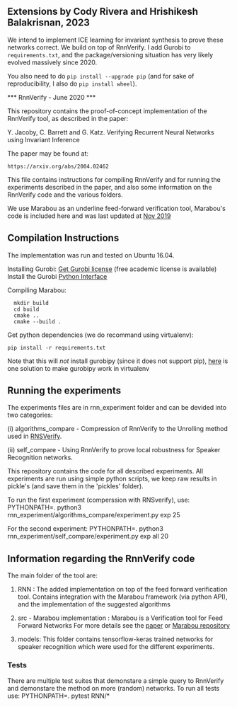 ## Extensions by Cody Rivera and Hrishikesh Balakrisnan, 2023

We intend to implement ICE learning for invariant synthesis to prove
these networks correct. We build on top of RnnVerify. I add Gurobi
to `requirements.txt`, and the package/versioning situation has very likely evolved
massively since 2020. 

You also need to do `pip install --upgrade pip` (and for sake of reproducibility, I also
do `pip install wheel`).

*** RnnVerify - June 2020 ***

This repository contains the proof-of-concept implementation of the
RnnVerify tool, as described in the paper:

   Y. Jacoby, C. Barrett and G. Katz. Verifying Recurrent Neural Networks using
   Invariant Inference


The paper may be found at:

    https://arxiv.org/abs/2004.02462

This file contains instructions for compiling RnnVerify and for running
the experiments described in the paper, and also some information on
the RnnVerify code and the various folders.

We use Marabou as an underline feed-forward verification tool, Marabou's code is included here and was last updated at [Nov 2019](https://github.com/NeuralNetworkVerification/Marabou/commit/29899653d2043955fa29548112dbd6397380cf42)

## Compilation Instructions

The implementation was run and tested on Ubuntu 16.04.


Installing Gurobi:
    [Get Gurobi license](https://www.gurobi.com/downloads/gurobi-optimizer-eula/) (free academic license is available) 
    Install the Gurobi [Python Interface](https://www.gurobi.com/documentation/9.0/quickstart_mac/the_grb_python_interface_f.html)

Compiling Marabou:

      mkdir build
	  cd build
	  cmake ..
      cmake --build .

Get python dependencies (we do recommand using virtualenv): 

    pip install -r requirements.txt

Note that this will *not* install gurobipy (since it does not support pip), [here](https://support.gurobi.com/hc/en-us/community/posts/360046430451-installing-gurobi-in-python-requires-root-access) is one solution to make gurobipy work in virtualenv

## Running the experiments

The experiments files are in rnn_experiment folder and can be devided into two
categories:

  (i) algorithms_compare - Compression of RnnVerify to the Unrolling method used in
  [RNSVerify](https://www.aaai.org/ojs/index.php/AAAI/article/view/4555).

  (ii) self_compare - Using RnnVerify to prove local robustness for Speaker
  Recognition networks.

This repository contains the code for all described experiments. All experiments
are run using simple python scripts, we keep raw results in pickle's (and save
them in the 'pickles' folder).

To run the first experiment (comperssion with RNSverify), use:
    PYTHONPATH=. python3 rnn_experiment/algorithms_compare/experiment.py exp 25 

For the second experiment:
    PYTHONPATH=. python3 rnn_experiment/self_compare/experiment.py exp all 20

## Information regarding the RnnVerify code

The main folder of the tool are:

1. RNN :
    The added implementation on top of the feed forward verification tool.
    Contains integration with the Marabou framework (via python API), and the
    implementation of the suggested algorithms

2. src - Marabou implementation :
    Marabou is a Verification tool for Feed Forward Networks
    For more details see the [paper](http://aisafety.stanford.edu/marabou/MarabouCAV2019.pdf) or [Marabou repository](https://github.com/NeuralNetworkVerification/Marabou)


3. models:
    This folder contains tensorflow-keras trained networks for speaker
    recognition which were used for the different experiments.


### Tests
There are multiple test suites that demonstare a simple query to RnnVerify and
demonstare the method on more (random) networks.
To run all tests use:
    PYTHONPATH=. pytest RNN/*

